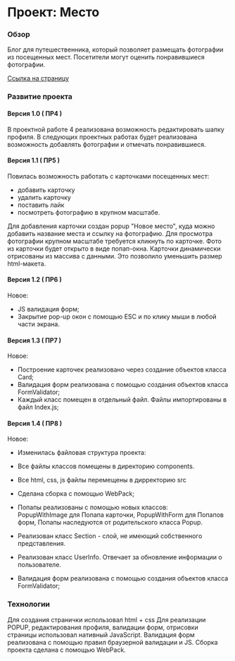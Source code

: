 # Проект: Место

### Обзор

Блог для путешественника, который позволяет размещать фотографии из посещенных мест.
Посетители могут оценить понравившиеся фотографии.

[Ссылка на страницу](https://nickprokhorov.github.io/mesto/)

### Развитие проекта

#### Версия 1.0 ( ПР4 )
В проектной работе 4 реализована возможность редактировать шапку профиля. 
В следующих проектных работах будет реализована возможность добавлять фотографии и отмечать понравившиеся. 

#### Версия 1.1 ( ПР5 )
Повилась возможность работать с карточками посещенных мест:   
- добавить карточку
- удалить карточку
- поставить лайк
- посмотреть фотографию в крупном масштабе.  

Для добавления карточки создан popup "Новое место", куда можно добавить название места и ссылку на фотографию.
Для просмотра фотографии крупном масштабе требуется кликнуть по карточке. Фото из карточки будет открыто в виде попап-окна.  Карточки динамически отрисованы из массива с данными. Это позволило уменьшить размер html-макета.

#### Версия 1.2 ( ПР6 )
Новое:  
- JS валидация форм; 
- Закрытие pop-up окон с помощью ESC и по клику мыши в любой части экрана.

#### Версия 1.3 ( ПР7 )
Новое: 
- Построение карточек реализовано через создание объектов класса Card;
- Валидация форм реализована с помощью создания объектов класса FormValidator;
- Каждый класс помещен в отдельный файл. Файлы импортированы в файл Index.js;

#### Версия 1.4 ( ПР8 )
Новое: 
- Изменилась файловая структура проекта: 
- Все файлы классов помещены в директорию components.
- Все html, css, js файлы перемещены в дирректорию src 

- Сделана сборка с помощью WebPack;

- Попапы реализованы с помощью новых классов:  
    PopupWithImage для Попапа карточки, 
    PopupWithForm для Попапов форм, 
    Попапы наследуются от родительского класса Popup.

- Реализован класс Section - слой, не имеющий собственного представления. 
- Реализован класс UserInfo. Отвечает за обновление информации о пользователе.

- Валидация форм реализована с помощью создания объектов класса FormValidator;
 
### Технологии

Для создания странички использовал html + css
Для реализации POPUP, редактирования профиля, валидации форм, отрисовки страницы использовал нативный JavaScript. 
Валидация форм реализована с помощью правил браузерной валидации и JS.
Сборка проекта сделана с помощью WebPack.
